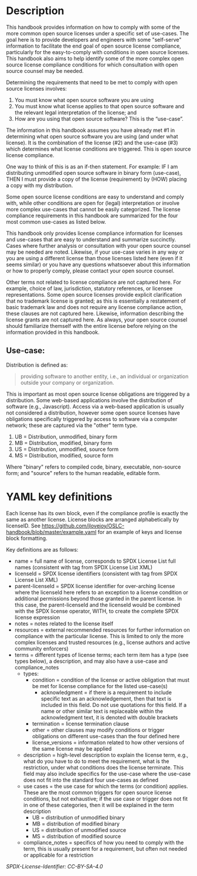 
# Description
This handbook provides information on how to comply with some of the more common open source licenses under a specific set of use-cases. The goal here is to provide developers and engineers with some "self-serve" information to facilitate the end goal of open source license compliance, particularly for the easy-to-comply with conditions in open source licenses.  This handbook also aims to help identify some of the more complex open source license compliance conditions for which consultation with open source counsel may be needed.

Determining the requirements that need to be met to comply with open source licenses involves:
1) You must know what open source software you are using
2) You must know what license applies to that open source software and the relevant legal interpretation of the license; and
3) How are you using that open source software? This is the “use-case”.

The information in this handbook assumes you have already met #1 in determining what open source software you are using (and under what license). It is the combination of the license (#2) and the use-case (#3) which determines what license conditions are triggered. This is open source license compliance.

One way to think of this is as an if-then statement. For example: IF I am distributing unmodified open source software in binary form (use-case), THEN I must provide a copy of the license (requirement) by (HOW) placing a copy with my distribution.

Some open source license conditions are easy to understand and comply with, while other conditions are open for (legal) interpretation or involve more complex use-cases that cannot be easily categorized. The license compliance requirements in this handbook are summarized for the four most common use-cases as listed below. 

This handbook only provides license compliance information for licenses and use-cases that are easy to understand and summarize succinctly.  Cases where further analysis or consultation with your open source counsel may be needed are noted.  Likewise, if your use-case varies in any way or you are using a different license than those licenses listed here (even if it seems similar) or you have any questions whatsoever about this information or how to properly comply, please contact your open source counsel.

Other terms not related to license compliance are not captured here. For example, choice of law, jurisdiction, statutory references, or licensee representations. Some open source licenses provide explicit clarification that no trademark license is granted; as this is essentially a restatement of basic trademark law and does not require any license compliance action, these clauses are not captured here. Likewise, information describing the license grants are not captured here. As always, your open source counsel should familiarize themself with the entire license before relying on the information provided in this handbook.

## Use-case:
Distribution is defined as:

> providing software to another entity, i.e., an individual or organization outside your company or organization. 

This is important as most open source license obligations are triggered by a distribution. Some web-based applications involve the distribution of software (e.g., Javascript). Access via a web-based application is usually not considered a distribution, however some open source licenses have obligations specifically triggered by access to software via a computer network; these are captured via the "other" term type.

1)	UB = Distribution, unmodified, binary form
2)	MB = Distribution, modified, binary form
3)	US = Distribution, unmodified, source form
4)	MS = Distribution, modified, source form

Where "binary" refers to compiled code, binary, executable, non-source form; and "source" refers to the human readable, editable form.

# YAML key definitions
Each license has its own block, even if the compliance profile is exactly the same as another license.
License blocks are arranged alphabetically by licenseID.  See https://github.com/jlovejoy/OSLC-handbook/blob/master/example.yaml for an example of keys and license block formatting.

Key definitions are as follows:

* name = full name of license, corresponds to SPDX License List full names (consistent with tag from SPDX License List XML)
* licenseId = SPDX license identifiers (consistent with tag from SPDX License List XML)
* parent-licenseId = SPDX license identifier for over-arching license where the licenseId here refers to an exception to a license condition or additional permissions beyond those granted in the parent license. In this case, the parent-licenseId and the licenseId would be combined with the SPDX license operator, WITH, to create the complete SPDX license expression
* notes = notes related to the license itself
* resources = external recommended resources for further information on compliance with the particular license. This is limited to only the more complex licenses and trusted resources (e.g., license authors and active community enforcers)
* terms = different types of license terms; each term item has a type (see types below), a description, and may also have a use-case and compliance_notes
  * types:
    * condition = condition of the license or active obligation that must be met for license compliance for the listed use-case(s)
      * acknowledgment = if there is a requirement to include specific text as an acknowledgement, then that text is included in this field. Do not use quotations for this field. If a name or other similar text is replaceable within the acknowledgment text, it is denoted with double brackets
    * termination = license termination clause
    * other = other clauses may modify conditions or trigger obligations on different use-cases than the four defined here 
    * license_versions = information related to how other versions of the same license may be applied
  * description = high-level description to explain the license term, e.g., what do you have to do to meet the requirement, what is the restriction, under what conditions does the license terminate. This field may also include specifics for the use-case where the use-case does not fit into the standard four use-cases as defined
  * use cases = the use case for which the terms (or condition) applies. These are the most common triggers for open source license conditions, but not exhaustive; if the use case or trigger does not fit in one of these categories, then it will be explained in the term description
    * UB = distribution of unmodified binary
    * MB = distribution of modified binary
    * US = distribution of unmodified source
    * MS = distribution of modified source
  *  compliance_notes = specifics of how you need to comply with the term, this is usually present for a requirement, but often not needed or applicable for a restriction


_SPDX-License-Identifier: CC-BY-SA-4.0_
